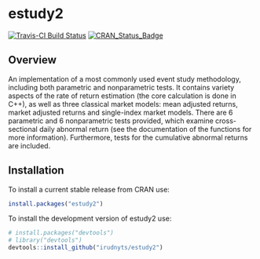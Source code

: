 <!-- README.md is generated from README.Rmd. Please edit that file -->
estudy2
=======

[![Travis-CI Build
Status](https://travis-ci.com/irudnyts/estudy2.svg?token=Spwopnmy37EZMsL4nDza&branch=master)](https://travis-ci.com/irudnyts/estudy2.svg?token=Spwopnmy37EZMsL4nDza&branch=master)
[![CRAN\_Status\_Badge](http://www.r-pkg.org/badges/version/estudy2)](https://cran.r-project.org/package=estudy2)

Overview
--------

An implementation of a most commonly used event study methodology,
including both parametric and nonparametric tests. It contains variety
aspects of the rate of return estimation (the core calculation is done
in C++), as well as three classical market models: mean adjusted
returns, market adjusted returns and single-index market models. There
are 6 parametric and 6 nonparametric tests provided, which examine
cross-sectional daily abnormal return (see the documentation of the
functions for more information). Furthermore, tests for the cumulative
abnormal returns are included.

Installation
------------

To install a current stable release from CRAN use:

``` r
install.packages("estudy2")
```

To install the development version of estudy2 use:

``` r
# install.packages("devtools")
# library("devtools")
devtools::install_github("irudnyts/estudy2")
```
